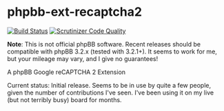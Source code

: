 # phpbb-ext-recaptcha2

[![Build Status](https://travis-ci.org/gothick/phpbb-ext-recaptcha2.svg?branch=master)](https://travis-ci.org/gothick/phpbb-ext-recaptcha2)
[![Scrutinizer Code Quality](https://scrutinizer-ci.com/g/gothick/phpbb-ext-recaptcha2/badges/quality-score.png?b=master)](https://scrutinizer-ci.com/g/gothick/phpbb-ext-recaptcha2/?branch=master)

**Note**: This is not official phpBB software. Recent releases should be compatible with
phpBB 3.2.x (tested with 3.2.1+). It seems to work for me, but your mileage may vary, and
I give no guarantees!

A phpBB Google reCAPTCHA 2 Extension

Current status: Initial release. Seems to be in use by quite a few people, given the
number of contributions I've seen. I've been using it on my live (but not terribly busy) 
board for months.


